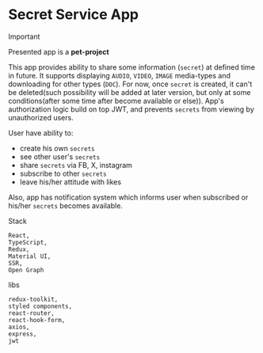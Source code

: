 # Secret Service App

> [!IMPORTANT]
> Presented app is a **pet-project**

This app provides ability to share some information (`secret`) at defined time in future.
It supports displaying `AUDIO`, `VIDEO`, `IMAGE` media-types and downloading for other types (`DOC`).
For now, once `secret` is created, it can't be deleted(such possibility will be added at later version, but only at some conditions(after some time after become available or else)).
App's authorization logic build on top JWT, and prevents `secrets` from viewing by unauthorized users.

User have ability to:
- create his own `secrets`
- see other user's `secrets`
- share `secrets` via FB, X, instagram
- subscribe to other `secrets`
- leave his/her attitude with likes

Also, app has notification system which informs user when subscribed or his/her `secrets` becomes available.

Stack 
```
React,
TypeScript,
Redux,
Material UI,
SSR,
Open Graph
```
libs
```
redux-toolkit,
styled components,
react-router,
react-hook-form,
axios,
express,
jwt
```